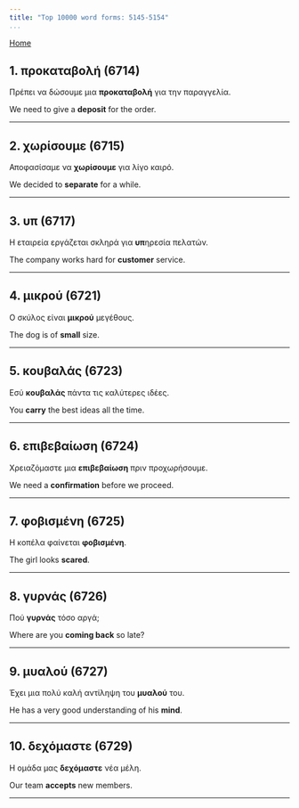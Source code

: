 ```yaml
---
title: "Top 10000 word forms: 5145-5154"
...
```


[Home](./) 

## 1. προκαταβολή (6714)

Πρέπει να δώσουμε μια **προκαταβολή** για την παραγγελία.

We need to give a **deposit** for the order.

---

## 2. χωρίσουμε (6715)

Αποφασίσαμε να **χωρίσουμε** για λίγο καιρό.  

We decided to **separate** for a while.

---

## 3. υπ (6717)

Η εταιρεία εργάζεται σκληρά για **υπ**ηρεσία πελατών.

The company works hard for **customer** service.

---

## 4. μικρού (6721)

Ο σκύλος είναι **μικρού** μεγέθους.  

The dog is of **small** size.

---

## 5. κουβαλάς (6723)

Εσύ **κουβαλάς** πάντα τις καλύτερες ιδέες.

You **carry** the best ideas all the time.

---

## 6. επιβεβαίωση (6724)

Χρειαζόμαστε μια **επιβεβαίωση** πριν προχωρήσουμε.  

We need a **confirmation** before we proceed.

---

## 7. φοβισμένη (6725)

Η κοπέλα φαίνεται **φοβισμένη**.

The girl looks **scared**.

---

## 8. γυρνάς (6726)

Πού **γυρνάς** τόσο αργά;  

Where are you **coming back** so late?

---

## 9. μυαλού (6727)

Έχει μια πολύ καλή αντίληψη του **μυαλού** του.

He has a very good understanding of his **mind**.

---

## 10. δεχόμαστε (6729)

Η ομάδα μας **δεχόμαστε** νέα μέλη.

Our team **accepts** new members.

---

